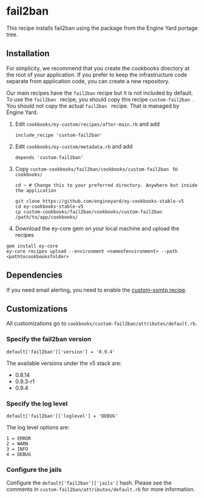 # fail2ban

This recipe installs fail2ban using the package from the Engine Yard portage tree.


## Installation

For simplicity, we recommend that you create the cookbooks directory at the root of your application. If you prefer to keep the infrastructure code separate from application code, you can create a new repository.

Our main recipes have the `fail2ban` recipe but it is not included by default. To use the `fail2ban ` recipe, you should copy this recipe `custom-fail2ban `. You should not copy the actual `fail2ban ` recipe. That is managed by Engine Yard.

1. Edit `cookbooks/ey-custom/recipes/after-main.rb` and add

      ```
      include_recipe 'custom-fail2ban'
      ```

2. Edit `cookbooks/ey-custom/metadata.rb` and add

      ```
      depends 'custom-fail2ban'
      ```

3. Copy `custom-cookbooks/fail2ban/cookbooks/custom-fail2ban ` to `cookbooks/`

      ```
      cd ~ # Change this to your preferred directory. Anywhere but inside the application

      git clone https://github.com/engineyard/ey-cookbooks-stable-v5
      cd ey-cookbooks-stable-v5
      cp custom-cookbooks/fail2ban/cookbooks/custom-fail2ban /path/to/app/cookbooks/
      ```

4. Download the ey-core gem on your local machine and upload the recipes

  ```
  gem install ey-core
  ey-core recipes upload --environment <nameofenvironment> --path <pathtocookbooksfolder>
  ```
  
## Dependencies

If you need email alerting, you need to enable the [custom-ssmtp recipe](../../../ssmtp/cookbooks/custom-ssmtp).

## Customizations

All customizations go to `cookbooks/custom-fail2ban/attributes/default.rb`.

### Specify the fail2ban version

```
default['fail2ban']['version'] = '0.9.4'
```

The available versions under the v5 stack are:

- 0.8.14
- 0.9.3-r1
- 0.9.4

### Specify the log level

```
default['fail2ban']['loglevel'] = 'DEBUG'
```

The log level options are:

```
1 = ERROR
2 = WARN
3 = INFO
4 = DEBUG
```

### Configure the jails

Configure the `default['fail2ban']['jails']` hash. Please see the comments in `custom-fail2ban/attributes/default.rb` for more information.
